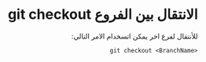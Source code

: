 ﻿<div dir = rtl >

# الانتقال بين الفروع git checkout 

للأنتقال لفرع اخر يمكن اتسخدام الامر التالي: 


`<git checkout <BranchName`


 </dir>
